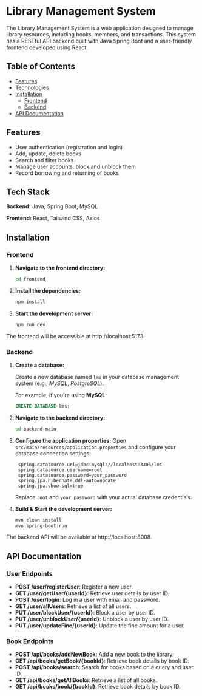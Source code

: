 # Library Management System

The Library Management System is a web application designed to manage library resources, including books, members, and transactions. This system has a RESTful API backend built with Java Spring Boot and a user-friendly frontend developed using React.

## Table of Contents

- [Features](#features)
- [Technologies](#tech-stack)
- [Installation](#installation)
  - [Frontend](#frontend)
  - [Backend](#backend)
- [API Documentation](#api-documentation)


## Features

- User authentication (registration and login)
- Add, update, delete books 
- Search and filter books
- Manage user accounts, block and unblock them
- Record borrowing and returning of books

## Tech Stack

**Backend:** Java, Spring Boot, MySQL

**Frontend:** React, Tailwind CSS, Axios


## Installation


### Frontend

1. **Navigate to the frontend directory:**
   ```bash
   cd frontend
   ```

2. **Install the dependencies:**
   ```bash
   npm install
   ```
3. **Start the development server:**
    ```bash
   npm run dev
   ```
The frontend will be accessible at http://localhost:5173.

### Backend

1. **Create a database:**
  
    Create a new database named `lms` in your database management system (e.g., *MySQL*, *PostgreSQL*).

    For example, if you're using **MySQL**:
     ```sql
     CREATE DATABASE lms;
     ```

2. **Navigate to the backend directory:**
     ```bash
     cd backend-main
     ```

3. **Configure the application properties:**
    Open `src/main/resources/application.properties` and configure your database connection settings:
     ```properties
      spring.datasource.url=jdbc:mysql://localhost:3306/lms
      spring.datasource.username=root
      spring.datasource.password=your_password
      spring.jpa.hibernate.ddl-auto=update
      spring.jpa.show-sql=true
     ```
    Replace `root` and `your_password` with your actual database credentials.

4. **Build & Start the development server:**
    ```bash
    mvn clean install
    mvn spring-boot:run
   ```
The backend API will be available at http://localhost:8008.

## API Documentation

### User Endpoints

- **POST /user/registerUser**: Register a new user.
- **GET /user/getUser/{userId}**: Retrieve user details by user ID.
- **POST /user/login**: Log in a user with email and password.
- **GET /user/allUsers**: Retrieve a list of all users.
- **PUT /user/blockUser/{userId}**: Block a user by user ID.
- **PUT /user/unblockUser/{userId}**: Unblock a user by user ID.
- **PUT /user/updateFine/{userId}**: Update the fine amount for a user.

### Book Endpoints

- **POST /api/books/addNewBook**: Add a new book to the library.
- **GET /api/books/getBook/{bookId}**: Retrieve book details by book ID.
- **POST /api/books/search**: Search for books based on a query and user ID.
- **GET /api/books/getAllBooks**: Retrieve a list of all books.
- **GET /api/books/book/{bookId}**: Retrieve book details by book ID.
